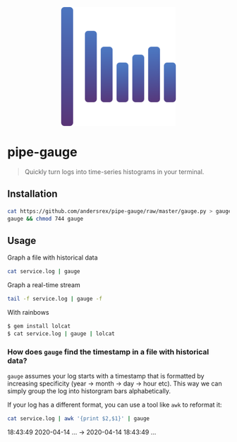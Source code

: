 <p align="center">
  <a href="https://github.com/andersrex/pipe-gauge">
    <img src="https://github.com/andersrex/pipe-gauge/raw/master/gauge.png" width="260"/>
  </a>
</p>

# pipe-gauge

> Quickly turn logs into time-series histograms in your terminal.

## Installation 

```bash
cat https://github.com/andersrex/pipe-gauge/raw/master/gauge.py > gauge
gauge && chmod 744 gauge
```

## Usage

Graph a file with historical data
```bash
cat service.log | gauge
```

Graph a real-time stream
```bash
tail -f service.log | gauge -f
```

With rainbows

```bash
$ gem install lolcat
$ cat service.log | gauge | lolcat
```

### How does `gauge` find the timestamp in a file with historical data?

`gauge` assumes your log starts with a timestamp that is formatted by increasing specificity (year -> month -> day -> hour etc). This way we can simply group the log into historgram bars alphabetically.

If your log has a different format, you can use a tool like `awk` to reformat it:

```bash
cat service.log | awk '{print $2,$1}' | gauge
```

18:43:49 2020-04-14 ... -> 2020-04-14 18:43:49 ...




